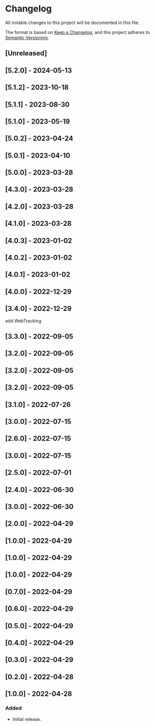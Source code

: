 # Changelog

All notable changes to this project will be documented in this file.

The format is based on [Keep a Changelog](https://keepachangelog.com/en/1.0.0/),
and this project adheres to [Semantic Versioning](https://semver.org/spec/v2.0.0.html).

## [Unreleased]

## [5.2.0] - 2024-05-13

## [5.1.2] - 2023-10-18

## [5.1.1] - 2023-08-30

## [5.1.0] - 2023-05-19

## [5.0.2] - 2023-04-24

## [5.0.1] - 2023-04-10

## [5.0.0] - 2023-03-28

## [4.3.0] - 2023-03-28

## [4.2.0] - 2023-03-28

## [4.1.0] - 2023-03-28

## [4.0.3] - 2023-01-02

## [4.0.2] - 2023-01-02

## [4.0.1] - 2023-01-02

## [4.0.0] - 2022-12-29

## [3.4.0] - 2022-12-29

add WebTracking 

## [3.3.0] - 2022-09-05

## [3.2.0] - 2022-09-05

## [3.2.0] - 2022-09-05

## [3.2.0] - 2022-09-05

## [3.1.0] - 2022-07-26

## [3.0.0] - 2022-07-15

## [2.6.0] - 2022-07-15

## [3.0.0] - 2022-07-15

## [2.5.0] - 2022-07-01

## [2.4.0] - 2022-06-30

## [3.0.0] - 2022-06-30

## [2.0.0] - 2022-04-29

## [1.0.0] - 2022-04-29

## [1.0.0] - 2022-04-29

## [1.0.0] - 2022-04-29

## [0.7.0] - 2022-04-29

## [0.6.0] - 2022-04-29

## [0.5.0] - 2022-04-29

## [0.4.0] - 2022-04-29

## [0.3.0] - 2022-04-29

## [0.2.0] - 2022-04-28

## [1.0.0] - 2022-04-28

### Added
- Initial release.
